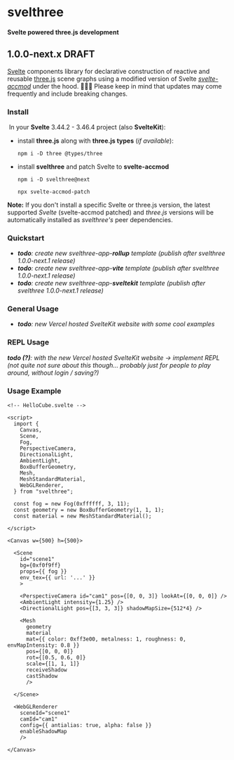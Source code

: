 

# svelthree

#### Svelte powered three.js development

## 1.0.0-next.x DRAFT

[Svelte](https://svelte.dev/) components library for declarative construction of reactive and reusable [three.js](https://threejs.org/) scene graphs using a modified version of Svelte *[svelte-accmod](https://github.com/vatro/svelte-accmod)* under the hood. 👨🏻‍💻 Please keep in mind that updates may come frequently and include breaking changes.



### Install

​	In your **Svelte** 3.44.2 - 3.46.4 project (also **SvelteKit**):

- install **three.js** along with **three.js types** (*if available*):

  ```
  npm i -D three @types/three
  ```

- install **svelthree** and patch Svelte to **svelte-accmod**

  ```
  npm i -D svelthree@next
  ```

  ```
  npx svelte-accmod-patch
  ```

**Note:** If you don't install a specific Svelte or three.js version, the latest supported *Svelte* (svelte-accmod patched) and *three.js* versions will be automatically installed as *svelthree's* peer dependencies.




### Quickstart
- ***todo**: create new svelthree-app-**rollup** template (publish after svelthree 1.0.0-next.1 release)*
- ***todo**: create new svelthree-app-**vite** template (publish after svelthree 1.0.0-next.1 release)*
- ***todo**: create new svelthree-app-**sveltekit** template (publish after svelthree 1.0.0-next.1 release)*



### General Usage

- ***todo**: new Vercel hosted SvelteKit website with some cool examples*



### REPL Usage

***todo (?)**: with the new Vercel hosted SvelteKit website ->  implement REPL (not quite not sure about this though... probably just for people to play around, without login / saving?)*



### Usage Example

```svelte
<!-- HelloCube.svelte -->

<script>
  import {
    Canvas,
    Scene,
    Fog,
    PerspectiveCamera,
    DirectionalLight,
    AmbientLight,
    BoxBufferGeometry,
    Mesh,
    MeshStandardMaterial,
    WebGLRenderer,
  } from "svelthree";

  const fog = new Fog(0xffffff, 3, 11);
  const geometry = new BoxBufferGeometry(1, 1, 1);
  const material = new MeshStandardMaterial();
 
</script>

<Canvas w={500} h={500}>

  <Scene
    id="scene1"
    bg={0xf0f9ff}
    props={{ fog }}
    env_tex={{ url: '...' }}
    >

    <PerspectiveCamera id="cam1" pos={[0, 0, 3]} lookAt={[0, 0, 0]} />
    <AmbientLight intensity={1.25} />
    <DirectionalLight pos={[3, 3, 3]} shadowMapSize={512*4} />

    <Mesh
      geometry
      material
      mat={{ color: 0xff3e00, metalness: 1, roughness: 0, envMapIntensity: 0.8 }}
      pos={[0, 0, 0]}
      rot={[0.5, 0.6, 0]}
      scale={[1, 1, 1]}
      receiveShadow
      castShadow
      />

  </Scene>

  <WebGLRenderer
    sceneId="scene1"
    camId="cam1"
    config={{ antialias: true, alpha: false }}
    enableShadowMap
    />

</Canvas>
```

